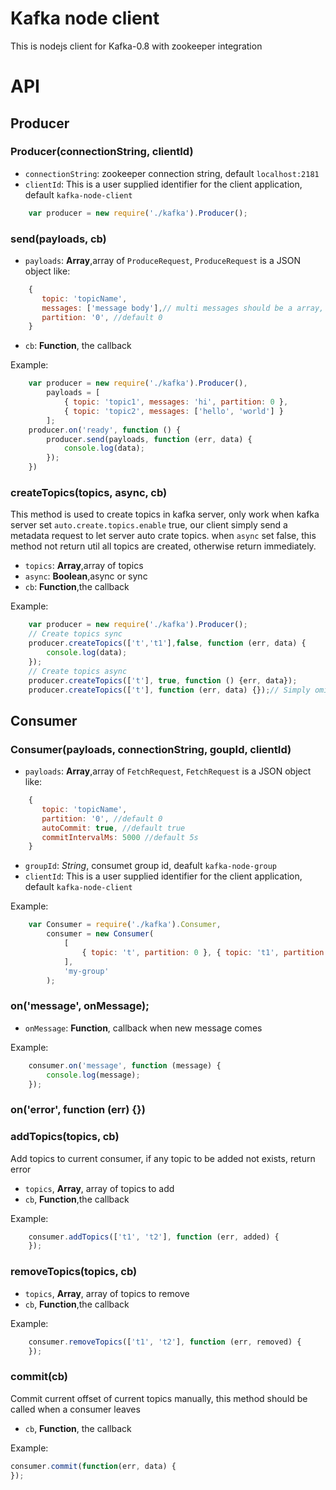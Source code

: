 Kafka node client
================
 
This is nodejs client for Kafka-0.8 with zookeeper integration
# API
## Producer
### Producer(connectionString, clientId)
* `connectionString`: zookeeper connection string, default `localhost:2181`
* `clientId`: This is a user supplied identifier for the client application, default `kafka-node-client`

``` js
    var producer = new require('./kafka').Producer();
```

### send(payloads, cb)
* `payloads`: **Array**,array of `ProduceRequest`, `ProduceRequest` is a JSON object like:

``` js
    {
       topic: 'topicName',
       messages: ['message body'],// multi messages should be a array, single message can be just a string
       partition: '0', //default 0
    }
```

* `cb`: **Function**, the callback

Example:

``` js
    var producer = new require('./kafka').Producer(),
        payloads = [
            { topic: 'topic1', messages: 'hi', partition: 0 },
            { topic: 'topic2', messages: ['hello', 'world'] }
        ];
    producer.on('ready', function () {
        producer.send(payloads, function (err, data) {
            console.log(data);
        });
    })
```

### createTopics(topics, async, cb)
This method is used to create topics in kafka server, only work when kafka server set `auto.create.topics.enable` true, our client simply send a metadata request to let server auto crate topics. when `async` set false, this method not return util all topics are created, otherwise return immediately.

* `topics`: **Array**,array of topics
* `async`: **Boolean**,async or sync
* `cb`: **Function**,the callback

Example:

``` js
    var producer = new require('./kafka').Producer();
    // Create topics sync
    producer.createTopics(['t','t1'],false, function (err, data) {
        console.log(data);
    });
    // Create topics async
    producer.createTopics(['t'], true, function () {err, data});
    producer.createTopics(['t'], function (err, data) {});// Simply omit 2nd arg
```

## Consumer
### Consumer(payloads, connectionString, goupId, clientId)
* `payloads`: **Array**,array of `FetchRequest`, `FetchRequest` is a JSON object like:

``` js
    {
       topic: 'topicName',
       partition: '0', //default 0
       autoCommit: true, //default true
       commitIntervalMs: 5000 //default 5s
    }
```

* `groupId`: *String*, consumet group id, deafult `kafka-node-group`
* `clientId`: This is a user supplied identifier for the client application, default `kafka-node-client`

Example:

``` js
    var Consumer = require('./kafka').Consumer,
        consumer = new Consumer(
            [
                { topic: 't', partition: 0 }, { topic: 't1', partition: 1 }
            ],
            'my-group'
        );
```

### on('message', onMessage);
* `onMessage`: **Function**, callback when new message comes

Example:

``` js
    consumer.on('message', function (message) {
        console.log(message);
    });
```

### on('error', function (err) {})

### addTopics(topics, cb)
Add topics to current consumer, if any topic to be added not exists, return error

* `topics`, **Array**, array of topics to add
* `cb`, **Function**,the callback

Example:

``` js
    consumer.addTopics(['t1', 't2'], function (err, added) {
    });
```

### removeTopics(topics, cb)
* `topics`, **Array**, array of topics to remove 
* `cb`, **Function**,the callback

Example:

``` js
    consumer.removeTopics(['t1', 't2'], function (err, removed) {
    });
```

### commit(cb)
Commit current offset of current topics manually, this method should be called when a consumer leaves

* `cb`, **Function**, the callback

Example:

``` js
consumer.commit(function(err, data) {
});
```
